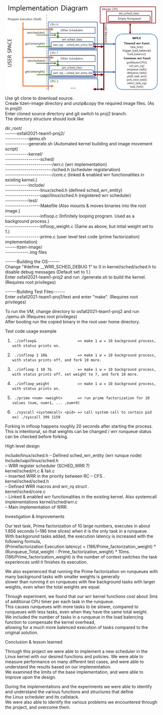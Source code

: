 ![proj2_diagram](./pictures/proj2_diagram.PNG)

Use git clone to download source.  
Create tizen-image directory and unzip&copy the required image files. (As in proj0)  
Enter cloned source directory and git switch to proj2 branch.  
The directory structure should look like  
  
dir_root/   
------osfall2021-team1-proj2/  
------------qemu.sh  
------------generate.sh (Automated kernel building and image movement script)  
------------kernel/  
------------------sched/  
------------------------/wrr.c (wrr implementation)  
------------------------/sched.h (scheduler registeration)  
------------------------/core.c 
(linked & enabled wrr functionalities in existing kernel.)  
------------include/  
------------------linux/sched.h (defined sched_wrr_entity)  
------------------uapi/linux/sched.h (registered wrr scheduler)  
------------test/  
------------------Makefile (Also mounts & moves binaries into the root image.)  
------------------infloop.c (Infinitely looping program. Used as a background process.)  
------------------infloop_weight.c (Same as above, but intial weight set to 1.)  
------------------prime.c (user level test code (prime factorization) implementation)  
------tizen-image/  
------------.img files  
  
------Building the OS------  
Change "#define __WRR_SCHED_DEBUG 1" to 0 in kernel/sched/sched.h to disable debug messages (Default set to 1.)  
Enter osfall2021-team1-proj2 and run ./generate.sh to build the kernel. (Requires root privileges)
  
------Building Test Files------  
Enter osfall2021-team1-proj1/test and enter "make". (Requires root privileges)

To run the VM, change directory to osfall2021-team1-proj2 and run ./qemu.sh (Requires root privileges)  
After booting run the copied binary in the root user home directory.  
  
Test code usage example  
 1.      ./infloop&                   => make 1 w = 10 background process, with status prints on.  
 2.      ./infloop 1 10&              => make 1 w = 10 background process, with status prints off, and fork 10 more.
 3.      ./infloop 1 10 7&            => make 1 w = 10 background process, with status prints off, set weight to 7, and fork 10 more.  
 4.      ./infloop_weight             => make 1 w = 10 background process, with status prints on.  
 5.      ./prime <num> <weight>       => run prime factorization for 10 values (num, num+1, ... ,num+9)  
 6.      ./syscall <systemcall> <pid> => call system call to certain pid ex) ./syscall 399 1159  
  
 Forking in infloop happens roughly 20 seconds after starting the process.  
 This is intentional, so that weights can be changed / wrr runqueue status can be checked before forking.  
   
High level design  
  
include/linux/sched.h 
  – Defined sched_wrr_entity (wrr runque node)  
Include/uapi/linux/sched.h   
  – WRR register scheduler (SCHED_WRR 7)  
kernel/sched/rt.c & fair.c   
  – Inserted WRR in the priority between RC – CFS .  
kernel/sched/sched.h   
  – Defined WRR macros and wrr_rq struct .  
kernel/sched/core.c   
  – Linked & enabled wrr functionalities in the existing kernel. Also systemcall implementations
kernel/sched/wrr.c   
  – Main implementation of WRR.  
  
Investigation & Improvements  
  
Our test task, Prime factorization of 10 large numbers, executes in about 1.856 seconds (~186 time slices) when it is the only task in a runqueue.  
With backgorund tasks added, the execution latency is increased with the following formula,  
(Primefactorization Execution latency) = (186/Prime_factorization_weight) * (Runqueue_Total_weight - Prime_factorization_weight) * 10ms.  
(186/Prime_factorization_weight) is the number of context switches the task experiences until it finishes its execution.    
   
We also experienced that running the Prime factorization on runqueues with many background tasks with smaller weights is generally   
slower than running it on runqueues with few background tasks with larger weights, even when the total weights are equal.  

Through experiment, we found that our wrr kernel functions cost about 3ms of additional CPU timer per each task in the runqueue.  
This causes runqueues with more tasks to be slower, compared to runqueues with less tasks, even when they have the same total weight.  
We included the number of tasks in a runqueue in the load balencing function to compensate the kernel overhead,  
allowing for a much more balenced execution of tasks compared to the original solution.  
  
Conclusion & lesson learned  
    
Through this project we were able to implement a new scheduler in the Linux kernel with our desired functions and policies. 
We were able to measure performance on many different test cases, and were able to understand the results based on our implementation.  
We examined the limits of the base implementation, and were able to improve upon the design.  

During the implementations and the experiments we were able to identify and understand the various functions and structures that define  
the Linux scheduler and its callstack.  
We were also able to identify the various problems we encountered through the project, and overcome them.  


